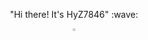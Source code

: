 
<p align="center">
  "Hi there! It's HyZ7846" :wave:
  </a>
  </a>
  </a>
</p>

<p align="center">
  <img decoding="async" src="https://www.gifcen.com/wp-content/uploads/2022/06/anime-gif-4.gif" width="3%">
  </a>
  </a>
  </a>
</p>

